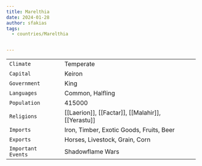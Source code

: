 ```yaml
---
title: Marelthia
date: 2024-01-28
author: sfakias
tags:
  - countries/Marelthia


---
```

| | |
| --- | --- |
| `Climate` | Temperate |
| `Capital` | Keiron |
| `Government` | King |
| `Languages` | Common, Halfling |
| `Population` | 415000 |
| `Religions` | [[Laerion]], [[Factar]], [[Malahir]], [[Yerastu]] |
| `Imports` | Iron, Timber, Exotic Goods, Fruits, Beer |
| `Exports` | Horses, Livestock, Grain, Corn |
| `Important Events` | Shadowflame Wars |
